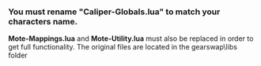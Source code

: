 ### You must rename "Caliper-Globals.lua" to match your characters name.

**Mote-Mappings.lua** and **Mote-Utility.lua** must also be replaced in order to get full functionality. The original files are located in the gearswap\libs folder
